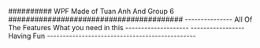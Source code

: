 ########## WPF Made of Tuan Anh And Group 6 ########################################
--------------- All Of The Features What you need in this --------------------
-----------------Having Fun -----------------------------------------------